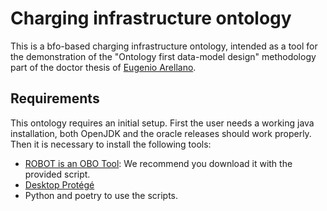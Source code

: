 # Charging infrastructure ontology

This is a bfo-based charging infrastructure ontology, intended as a tool for
the demonstration of the "Ontology first data-model design" methodology part of
the doctor thesis of [Eugenio Arellano](https://orcid.org/0000-0003-2508-3976). 

## Requirements

This ontology requires an initial setup. First the user needs a working java
installation, both OpenJDK and the oracle releases should work properly. Then
it is necessary to install the following tools:

- [ROBOT is an OBO Tool](https://github.com/ontodev/robot): We recommend you
  download it with the provided script.
- [Desktop Protégé](https://protege.stanford.edu/)
- Python and poetry to use the scripts.